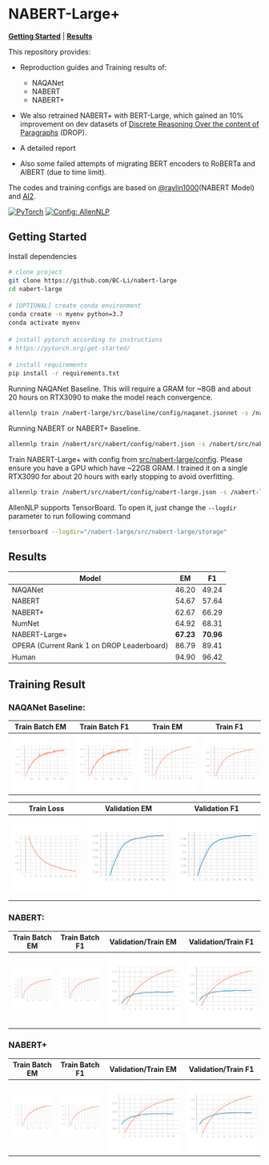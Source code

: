 # NABERT-Large+
[**Getting Started**](#getting-started) | [**Results**](#results)

This repository provides:
* Reproduction guides and Training results of:
    * NAQANet
    * NABERT
    * NABERT+

* We also retrained NABERT+ with BERT-Large, which gained an 10% improvement on dev datasets of [Discrete Reasoning Over the content of Paragraphs](https://allenai.org/data/drop) (DROP).
* A detailed report
* Also some failed attempts of migrating BERT encoders to RoBERTa and AlBERT (due to time limit).

The codes and training configs are based on [@raylin1000](https://github.com/raylin1000)(NABERT Model) and [AI2](https://github.com/allenai/allennlp-models/blob/main/allennlp_models/rc/models/naqanet.py).

<a href="https://pytorch.org/get-started/locally/"><img alt="PyTorch" src="https://img.shields.io/badge/PyTorch-ee4c2c?logo=pytorch&logoColor=white"></a>
<a href="https://github.com/allenai/allennlp"><img alt="Config: AllenNLP" src="https://img.shields.io/badge/Config-AllenNLP-89b8cd"></a>

## Getting Started

Install dependencies

```bash
# clone project
git clone https://github.com/BC-Li/nabert-large
cd nabert-large

# [OPTIONAL] create conda environment
conda create -n myenv python=3.7
conda activate myenv

# install pytorch according to instructions
# https://pytorch.org/get-started/

# install requirements
pip install -r requirements.txt
```

Running NAQANet Baseline. This will require a GRAM for ~8GB and about 20 hours on RTX3090 to make the model reach convergence.

```bash
allennlp train /nabert-large/src/baseline/config/naqanet.jsonnet -s /nabert-large/src/baseline/storage --include-package baseline
```

Running NABERT or NABERT+ Baseline.

```bash
allennlp train /nabert/src/nabert/config/nabert.json -s /nabert/src/nabert/storage --include-package nabert
```

Train NABERT-Large+ with config from [src/nabert-large/config](configs/experiment/). Please ensure you have a GPU which have ~22GB GRAM. I trained it on a single RTX3090 for about 20 hours with early stopping to avoid overfitting.

```bash
allennlp train /nabert/src/nabert/config/nabert-large.json -s /nabert-large/src/nabert-large/storage --include-package nabert-large
```

AllenNLP supports TensorBoard. To open it, just change the `--logdir` parameter to run following command

```bash
tensorboard --logdir="/nabert-large/src/nabert-large/storage"
```

## Results

| Model                                      | EM        | F1        |
| ------------------------------------------ | --------- | --------- |
| NAQANet                                    | 46.20     | 49.24     |
| NABERT                                     | 54.67     | 57.64     |
| NABERT+                                    | 62.67     | 66.29     |
| NumNet                                     | 64.92     | 68.31     |
| NABERT-Large+                              | **67.23** | **70.96** |
| OPERA (Current Rank 1 on DROP Leaderboard) | 86.79     | 89.41     |
| Human                                      | 94.90     | 96.42     |

## Training Result

### NAQANet Baseline:

| Train Batch EM                                      | Train Batch F1                              | Train EM                        | Train F1                        |
| --------------------------------------------------- | ------------------------------------------- | ------------------------------- | ------------------------------- |
| ![train_batch_em (1)](/imgs/naqanet/train_batch_em.svg) | ![train_batch_f1](/imgs/naqanet/train_batch_f1.svg) | ![train_em](/imgs/naqanet/train_em.svg) | ![train_f1](/imgs/naqanet/train_f1.svg) |

| Train Loss                          | Validation EM                             | Validation F1                             |
| ----------------------------------- | ----------------------------------------- | ----------------------------------------- |
| ![train_loss](/imgs/naqanet/train_loss.svg) | ![validation_em](/imgs/naqanet/validation_em.svg) | ![validation_f1](/imgs/naqanet/validation_f1.svg) |

### NABERT:

| Train Batch EM                                         | Train Batch F1                                         | Validation/Train EM              | Validation/Train F1              |
| ------------------------------------------------------ | ------------------------------------------------------ | -------------------------- | -------------------------- |
| ![epoch_metrics_em](/imgs/nabert/epoch_metrics_em.svg) | ![epoch_metrics_f1](/imgs/nabert/epoch_metrics_f1.svg) | ![em](/imgs/nabert/em.svg) | ![f1](/imgs/nabert/f1.svg) |


### NABERT+

| Train Batch EM                                               | Train Batch F1                                               | Validation/Train EM                                                | Validation/Train F1                                                |
| ------------------------------------------------------------ | ------------------------------------------------------------ | ------------------------------------------------------------ | ------------------------------------------------------------ |
| ![epoch_metrics_em](/imgs/nabert+/epoch_metrics_em.svg) | ![epoch_metrics_f1](/imgs/nabert+/epoch_metrics_f1.svg) | ![em](/imgs/nabert+/em.svg) | ![f1](/imgs/nabert+/f1.svg) |

